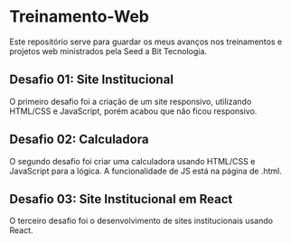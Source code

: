 # Treinamento-Web
Este repositório serve para guardar os meus avanços nos treinamentos e projetos web ministrados pela Seed a Bit Tecnologia.

## Desafio 01: Site Institucional
O primeiro desafio foi a criação de um site responsivo, utilizando HTML/CSS e JavaScript, porém acabou que não ficou responsivo.

## Desafio 02: Calculadora
O segundo desafio foi criar uma calculadora usando HTML/CSS e JavaScript para a lógica. A funcionalidade de JS está na página de .html.

## Desafio 03: Site Institucional em React
O terceiro desafio foi o desenvolvimento de sites institucionais usando React.
